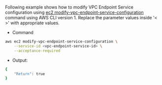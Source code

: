 Following example shows how to modify VPC Endpoint Service configuration using [ec2 modify-vpc-endpoint-service-configuration](https://docs.aws.amazon.com/cli/latest/reference/ec2/modify-vpc-endpoint-service-configuration.html) command using AWS CLI version 1. Replace the parameter values inside '< >' with appropriate values.

* Command

```bash
aws ec2 modify-vpc-endpoint-service-configuration \
    --service-id <vpc-endpoint-service-id> \
    --acceptance-required
```

* Output:

```bash
{
    "Return": true
}
```
